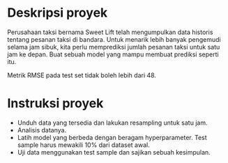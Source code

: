 # Deskripsi proyek
Perusahaan taksi bernama Sweet Lift telah mengumpulkan data historis tentang pesanan taksi di bandara. Untuk menarik lebih banyak pengemudi selama jam sibuk, kita perlu memprediksi jumlah pesanan taksi untuk satu jam ke depan. Buat sebuah model yang mampu membuat prediksi seperti itu.

Metrik RMSE pada test set tidak boleh lebih dari 48.

# Instruksi proyek
- Unduh data yang tersedia dan lakukan resampling untuk satu jam.
- Analisis datanya.
- Latih model yang berbeda dengan beragam hyperparameter. Test sample harus mewakili 10% dari dataset awal.
- Uji data menggunakan test sample dan sajikan sebuah kesimpulan.
